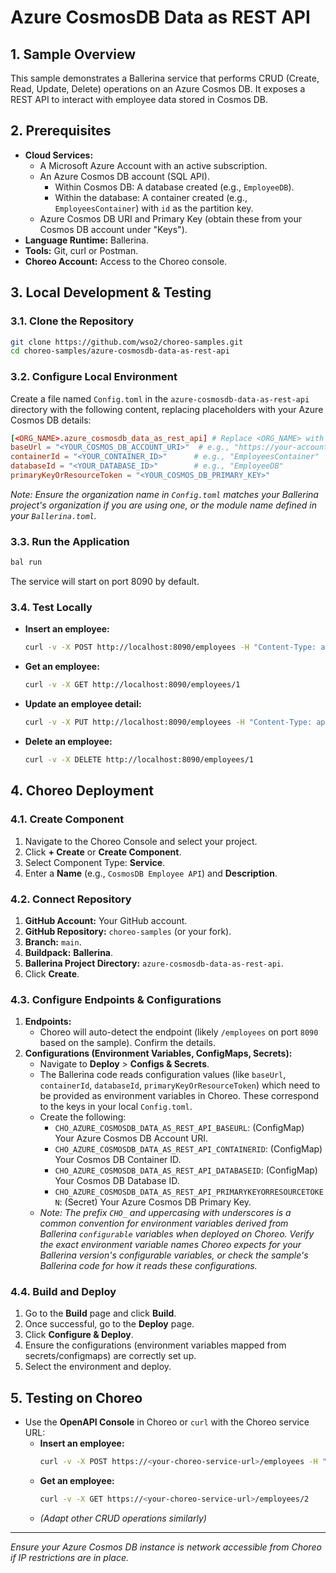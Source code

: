 # Azure CosmosDB Data as REST API

## 1. Sample Overview

This sample demonstrates a Ballerina service that performs CRUD (Create, Read, Update, Delete) operations on an Azure Cosmos DB. It exposes a REST API to interact with employee data stored in Cosmos DB.

## 2. Prerequisites

*   **Cloud Services:**
    *   A Microsoft Azure Account with an active subscription.
    *   An Azure Cosmos DB account (SQL API).
        *   Within Cosmos DB: A database created (e.g., `EmployeeDB`).
        *   Within the database: A container created (e.g., `EmployeesContainer`) with `id` as the partition key.
    *   Azure Cosmos DB URI and Primary Key (obtain these from your Cosmos DB account under "Keys").
*   **Language Runtime:** Ballerina.
*   **Tools:** Git, curl or Postman.
*   **Choreo Account:** Access to the Choreo console.

## 3. Local Development & Testing

### 3.1. Clone the Repository
```bash
git clone https://github.com/wso2/choreo-samples.git
cd choreo-samples/azure-cosmosdb-data-as-rest-api
```

### 3.2. Configure Local Environment
Create a file named `Config.toml` in the `azure-cosmosdb-data-as-rest-api` directory with the following content, replacing placeholders with your Azure Cosmos DB details:
```toml
[<ORG_NAME>.azure_cosmosdb_data_as_rest_api] # Replace <ORG_NAME> with your Ballerina organization name if applicable, or use the module name from your Ballerina.toml
baseUrl = "<YOUR_COSMOS_DB_ACCOUNT_URI>"  # e.g., "https://your-account.documents.azure.com:443/"
containerId = "<YOUR_CONTAINER_ID>"      # e.g., "EmployeesContainer"
databaseId = "<YOUR_DATABASE_ID>"        # e.g., "EmployeeDB"
primaryKeyOrResourceToken = "<YOUR_COSMOS_DB_PRIMARY_KEY>"
```
*Note: Ensure the organization name in `Config.toml` matches your Ballerina project's organization if you are using one, or the module name defined in your `Ballerina.toml`.*

### 3.3. Run the Application
```bash
bal run
```
The service will start on port 8090 by default.

### 3.4. Test Locally
*   **Insert an employee:**
    ```bash
    curl -v -X POST http://localhost:8090/employees -H "Content-Type: application/json" -d '{"empId": "1", "firstName": "Foo", "email": "a@a.com", "designation": "SE"}'
    ```
*   **Get an employee:**
    ```bash
    curl -v -X GET http://localhost:8090/employees/1
    ```
*   **Update an employee detail:**
    ```bash
    curl -v -X PUT http://localhost:8090/employees -H "Content-Type: application/json" -d '{"empId": "1", "firstName": "FooUpdated", "email": "a.updated@a.com", "designation": "SSE"}'
    ```
*   **Delete an employee:**
    ```bash
    curl -v -X DELETE http://localhost:8090/employees/1
    ```

## 4. Choreo Deployment

### 4.1. Create Component
1.  Navigate to the Choreo Console and select your project.
2.  Click **+ Create** or **Create Component**.
3.  Select Component Type: **Service**.
4.  Enter a **Name** (e.g., `CosmosDB Employee API`) and **Description**.

### 4.2. Connect Repository
1.  **GitHub Account:** Your GitHub account.
2.  **GitHub Repository:** `choreo-samples` (or your fork).
3.  **Branch:** `main`.
4.  **Buildpack:** **Ballerina**.
5.  **Ballerina Project Directory:** `azure-cosmosdb-data-as-rest-api`.
6.  Click **Create**.

### 4.3. Configure Endpoints & Configurations
1.  **Endpoints:**
    *   Choreo will auto-detect the endpoint (likely `/employees` on port `8090` based on the sample). Confirm the details.
2.  **Configurations (Environment Variables, ConfigMaps, Secrets):**
    *   Navigate to **Deploy** > **Configs & Secrets**.
    *   The Ballerina code reads configuration values (like `baseUrl`, `containerId`, `databaseId`, `primaryKeyOrResourceToken`) which need to be provided as environment variables in Choreo. These correspond to the keys in your local `Config.toml`.
    *   Create the following:
        *   `CHO_AZURE_COSMOSDB_DATA_AS_REST_API_BASEURL`: (ConfigMap) Your Azure Cosmos DB Account URI.
        *   `CHO_AZURE_COSMOSDB_DATA_AS_REST_API_CONTAINERID`: (ConfigMap) Your Cosmos DB Container ID.
        *   `CHO_AZURE_COSMOSDB_DATA_AS_REST_API_DATABASEID`: (ConfigMap) Your Cosmos DB Database ID.
        *   `CHO_AZURE_COSMOSDB_DATA_AS_REST_API_PRIMARYKEYORRESOURCETOKEN`: (Secret) Your Azure Cosmos DB Primary Key.
    *   *Note: The prefix `CHO_` and uppercasing with underscores is a common convention for environment variables derived from Ballerina `configurable` variables when deployed on Choreo. Verify the exact environment variable names Choreo expects for your Ballerina version's configurable variables, or check the sample's Ballerina code for how it reads these configurations.*

### 4.4. Build and Deploy
1.  Go to the **Build** page and click **Build**.
2.  Once successful, go to the **Deploy** page.
3.  Click **Configure & Deploy**.
4.  Ensure the configurations (environment variables mapped from secrets/configmaps) are correctly set up.
5.  Select the environment and deploy.

## 5. Testing on Choreo

*   Use the **OpenAPI Console** in Choreo or `curl` with the Choreo service URL:
    *   **Insert an employee:**
        ```bash
        curl -v -X POST https://<your-choreo-service-url>/employees -H "Content-Type: application/json" -d '{"empId": "2", "firstName": "Bar", "email": "b@b.com", "designation": "QA"}'
        ```
    *   **Get an employee:**
        ```bash
        curl -v -X GET https://<your-choreo-service-url>/employees/2
        ```
    *   *(Adapt other CRUD operations similarly)*

---
*Ensure your Azure Cosmos DB instance is network accessible from Choreo if IP restrictions are in place.*
